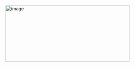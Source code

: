 <img width="390" height="177" alt="image" src="https://github.com/user-attachments/assets/3a4c05f3-6aeb-4cb7-b953-20f8606ca4b0" />
